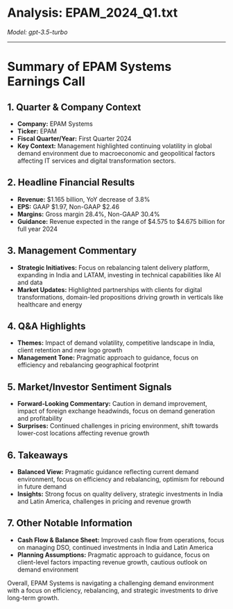 # Analysis: EPAM_2024_Q1.txt

*Model: gpt-3.5-turbo*

---

# Summary of EPAM Systems Earnings Call

## 1. Quarter & Company Context
- **Company:** EPAM Systems
- **Ticker:** EPAM
- **Fiscal Quarter/Year:** First Quarter 2024
- **Key Context:** Management highlighted continuing volatility in global demand environment due to macroeconomic and geopolitical factors affecting IT services and digital transformation sectors.

## 2. Headline Financial Results
- **Revenue:** $1.165 billion, YoY decrease of 3.8%
- **EPS:** GAAP $1.97, Non-GAAP $2.46
- **Margins:** Gross margin 28.4%, Non-GAAP 30.4%
- **Guidance:** Revenue expected in the range of $4.575 to $4.675 billion for full year 2024

## 3. Management Commentary
- **Strategic Initiatives:** Focus on rebalancing talent delivery platform, expanding in India and LATAM, investing in technical capabilities like AI and data
- **Market Updates:** Highlighted partnerships with clients for digital transformations, domain-led propositions driving growth in verticals like healthcare and energy

## 4. Q&A Highlights
- **Themes:** Impact of demand volatility, competitive landscape in India, client retention and new logo growth
- **Management Tone:** Pragmatic approach to guidance, focus on efficiency and rebalancing geographical footprint

## 5. Market/Investor Sentiment Signals
- **Forward-Looking Commentary:** Caution in demand improvement, impact of foreign exchange headwinds, focus on demand generation and profitability
- **Surprises:** Continued challenges in pricing environment, shift towards lower-cost locations affecting revenue growth

## 6. Takeaways
- **Balanced View:** Pragmatic guidance reflecting current demand environment, focus on efficiency and rebalancing, optimism for rebound in future demand
- **Insights:** Strong focus on quality delivery, strategic investments in India and Latin America, challenges in pricing and revenue growth

## 7. Other Notable Information
- **Cash Flow & Balance Sheet:** Improved cash flow from operations, focus on managing DSO, continued investments in India and Latin America
- **Planning Assumptions:** Pragmatic approach to guidance, focus on client-level factors impacting revenue growth, cautious outlook on demand environment

Overall, EPAM Systems is navigating a challenging demand environment with a focus on efficiency, rebalancing, and strategic investments to drive long-term growth.